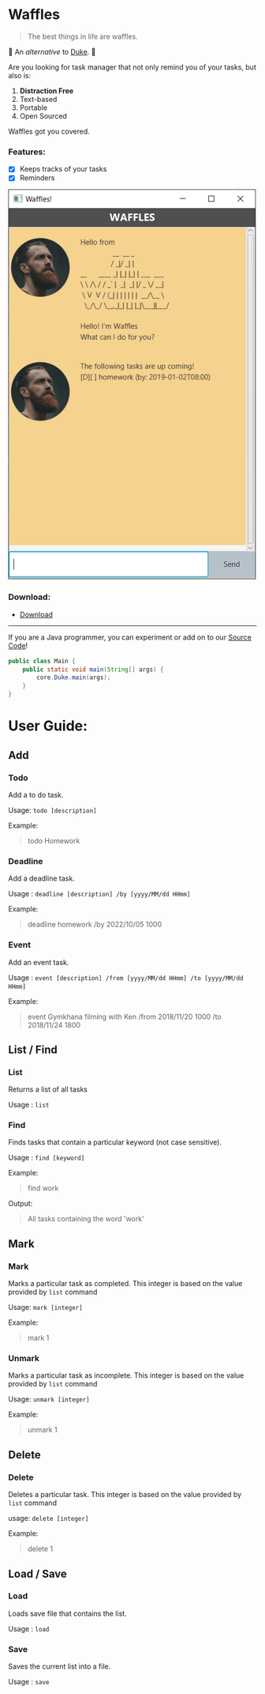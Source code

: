 # Waffles
> The best things in life are waffles.

🧇 An *alternative* to [Duke](https://github.com/nus-cs2103-AY2223S2/ip). 🧇

Are you looking for task manager that not only remind you of your tasks, but also is:
1. **Distraction Free**
2. Text-based
3. Portable
4. Open Sourced

Waffles got you covered.

### Features:
- [x] Keeps tracks of your tasks
- [x] Reminders

![Waffles UI](./Ui.png "UI")

### Download:
* [Download](https://github.com/9fc70c892/ip/releases/download/A-Release/9fc70c892_ip.jar)

---
If you are a Java programmer, you can experiment or add on to our [Source Code](https://github.com/9fc70c892/ip/)!

```Java
public class Main {
    public static void main(String[] args) {
        core.Duke.main(args);
    }
}
```
# User Guide:

## Add

### Todo
Add a to do task.

Usage: `todo [description]`

Example:
> todo Homework

### Deadline
Add a deadline task.

Usage : `deadline [description] /by [yyyy/MM/dd HHmm]`

Example:
> deadline homework /by 2022/10/05 1000

### Event
Add an event task.

Usage : `event [description] /from [yyyy/MM/dd HHmm] /to [yyyy/MM/dd HHmm]`

Example:
> event Gymkhana filming with Ken /from 2018/11/20 1000 /to 2018/11/24 1800

## List / Find
### List
Returns a list of all tasks

Usage : `list`

### Find
Finds tasks that contain a particular keyword (not case sensitive).

Usage : `find [keyword]`

Example:
> find work

Output:
> All tasks containing the word 'work'

## Mark
### Mark
Marks a particular task as completed.
This integer is based on the value provided by `list` command

Usage: `mark [integer]`

Example:
> mark 1

### Unmark
Marks a particular task as incomplete.
This integer is based on the value provided by `list` command

Usage: `unmark [integer]`

Example:
> unmark 1

## Delete
### Delete
Deletes a particular task.
This integer is based on the value provided by `list` command

usage: `delete [integer]`

Example:
> delete 1


## Load / Save
### Load
Loads save file that contains the list.

Usage : `load`

### Save
Saves the current list into a file.

Usage : `save`
